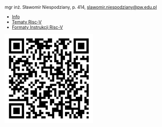 mgr inż. Sławomir Niespodziany, p. 414, slawomir.niespodziany@pw.edu.pl

- [Info](Info.md)
- [Tematy Risc-V](RiscvTopics.md)
- [Formaty Instrukcji Risc-V](../../raw/main/unpriv-isa-asciidoc.pdf#page=42&zoom=100,100,100)

![...](here.png "Here")